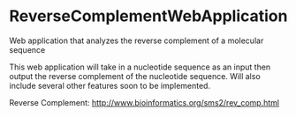 # ReverseComplementWebApplication
Web application that analyzes the reverse complement of a molecular sequence

This web application will take in a nucleotide sequence as an input then output the reverse complement of the nucleotide sequence. Will also include several other features soon to be implemented.

Reverse Complement:
http://www.bioinformatics.org/sms2/rev_comp.html
